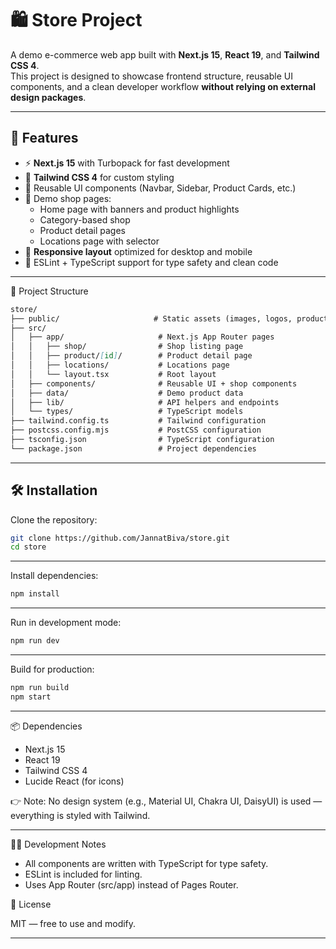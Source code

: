 # 🛍️ Store Project

A demo e-commerce web app built with **Next.js 15**, **React 19**, and **Tailwind CSS 4**.  
This project is designed to showcase frontend structure, reusable UI components, and a clean developer workflow **without relying on external design packages**.

---

## 🚀 Features

- ⚡ **Next.js 15** with Turbopack for fast development
- 🎨 **Tailwind CSS 4** for custom styling
- 🧩 Reusable UI components (Navbar, Sidebar, Product Cards, etc.)
- 🛒 Demo shop pages:
  - Home page with banners and product highlights
  - Category-based shop
  - Product detail pages
  - Locations page with selector
- 📱 **Responsive layout** optimized for desktop and mobile
- 🔧 ESLint + TypeScript support for type safety and clean code

---

📂 Project Structure

```markdown 
store/
├── public/                     # Static assets (images, logos, products)
├── src/
│   ├── app/                     # Next.js App Router pages
│   │   ├── shop/                # Shop listing page
│   │   ├── product/[id]/        # Product detail page
│   │   ├── locations/           # Locations page
│   │   └── layout.tsx           # Root layout
│   ├── components/              # Reusable UI + shop components
│   ├── data/                    # Demo product data
│   ├── lib/                     # API helpers and endpoints
│   └── types/                   # TypeScript models
├── tailwind.config.ts           # Tailwind configuration
├── postcss.config.mjs           # PostCSS configuration
├── tsconfig.json                # TypeScript configuration
└── package.json                 # Project dependencies

```

---

## 🛠️ Installation

Clone the repository:

```bash
git clone https://github.com/JannatBiva/store.git
cd store
```
---
Install dependencies:
```bash
npm install
```
---

Run in development mode:
```bash
npm run dev
```
---
Build for production:
```bash
npm run build
npm start
```
---
📦 Dependencies

- Next.js 15
- React 19
- Tailwind CSS 4
- Lucide React (for icons)

👉 Note: No design system (e.g., Material UI, Chakra UI, DaisyUI) is used — everything is styled with Tailwind.

---

🧑‍💻 Development Notes

- All components are written with TypeScript for type safety.
- ESLint is included for linting.
- Uses App Router (src/app) instead of Pages Router.

📜 License

MIT — free to use and modify.


---

